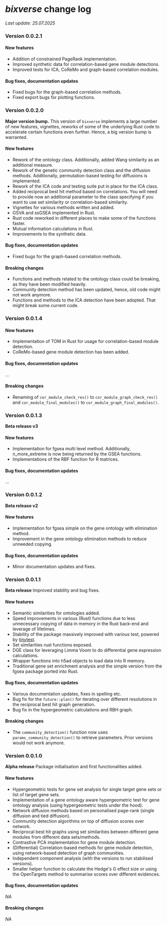 # *bixverse* change log

*Last update: 25.07.2025* </br>

### Version **0.0.2.1**

#### New features

- Addition of constrained PageRank implementation.
- Improved synthetic data for correlation-based gene module detections.
- Improved tests for ICA, CoReMo and graph-based correlation modules.

#### Bug fixes, documentation updates

- Fixed bugs for the graph-based correlation methods.
- Fixed export bugs for plotting functions.

### Version **0.0.2.0**

**Major version bump.** This version of `bixverse` implements a large number of
new features, vignettes, reworks of some of the underlying Rust code to 
accelerate certain functions even further. Hence, a big version bump is
warranted.

#### New features

- Rework of the ontology class. Additionally, added Wang similarity as an 
additional measure.
- Rework of the genetic community detection class and the diffusion methods. 
Additionally, permutation-based testing for diffusions is implemented. 
- Rework of the ICA code and testing suite put in place for the ICA class. 
- Added reciprocal best hit method based on correlations. You will need to
provide now an additional parameter to the class specifying if you want to use
set similarity or correlation-based similarity.
- Vignettes for various methods written and added.
- GSVA and ssGSEA implemented in Rust.
- Rust code reworked in different places to make some of the functions faster.
- Mutual information calculations in Rust.
- Improvements to the synthetic data.

#### Bug fixes, documentation updates

- Fixed bugs for the graph-based correlation methods.

#### Breaking changes

- Functions and methods related to the ontology class could be breaking, as
they have been modified heavily. 
- Community detection method has been updated, hence, old code might not work
anymore.
- Functions and methods to the ICA detection have been adopted. That might break
some current code.

### Version **0.0.1.4**

#### New features

- Implementation of TOM in Rust for usage for correlation-based module detection.
- CoReMo-based gene module detection has been added.

#### Bug fixes, documentation updates

...

#### Breaking changes

- Renaming of `cor_module_check_res()` to `cor_module_graph_check_res()` and
`cor_module_final_modules()` to `cor_module_graph_final_modules()`.

### Version **0.0.1.3**

**Beta release v3** 

#### New features

- Implementation for fgsea multi level method. Additionally, n_more_extreme
is now being returned by the GSEA functions.
- Implementations of the RBF function for R matrices.

#### Bug fixes, documentation updates

...

### Version **0.0.1.2**

**Beta release v2** 

#### New features

- Implementation for fgsea simple on the gene ontology with elimination method.
- Improvement in the gene ontology elimination methods to reduce unneeded 
copying.

#### Bug fixes, documentation updates

- Minor documentation updates and fixes.

### Version **0.0.1.1**

**Beta release** Improved stability and bug fixes.

#### New features

- Semantic similarities for ontologies added.
- Speed improvements in various (Rust) functions due to less unnecessary copying
of data in memory in the Rust back-end and leverage of lifetimes. 
- Stability of the package massively improved with various test, powered by
[tinytest](https://github.com/markvanderloo/tinytest).
- Set similarities rust functions exposed.
- DGE class for leveraging Limma Voom to do differential gene expression 
calculations.
- Wrapper functions into h5ad objects to load data into R memory.
- Traditional gene set enrichment analysis and the simple version from the fgsea
package ported into Rust.

#### Bug fixes, documentation updates

- Various documentation updates, fixes in spelling etc.
- Bug fix for the `future::plan()` for iterating over different resolutions in
the reciprocal best hit graph generation.
- Bug fix in the hypergeometric calculations and RBH graph.

#### Breaking changes

- The `community_detection()` function now uses `params_community_detection()`
to retrieve parameters. Prior versions would not work anymore.

### Version **0.0.1.0**

**Alpha release** Package initialisation and first functionalities added.

#### New features

- Hypergeometric tests for gene set analysis for single target gene sets or list
of target gene sets.
- Implementation of a gene ontology aware hypergeometric test for gene ontology
analysis (using hypergeometric tests under the hood).
- Network diffusion methods based on personalised page-rank (single diffusion
and tied diffusion).
- Community detection algorithms on top of diffusion scores over network.
- Reciprocal best hit graphs using set similarities between different gene modules
from different data sets/methods.
- Contrastive PCA implementation for gene module detection.
- (Differential) Correlation-based methods for gene module detection, using 
network-based detection of graph communities.
- Independent component analysis (with the versions to run stabilised versions).
- Smaller helper function to calculate the Hedge's G effect size or using the
OpenTargets method to summarise scores over different evidences.

#### Bug fixes, documentation updates

*NA*

#### Breaking changes

*NA*
